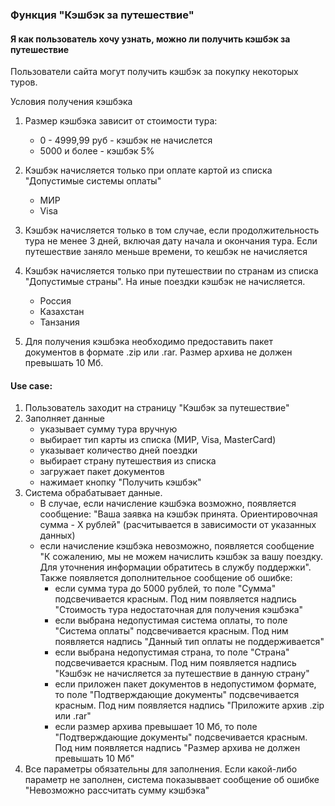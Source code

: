 ### Функция "Кэшбэк за путешествие"

#### Я как пользователь хочу узнать, можно ли получить кэшбэк за путешествие

Пользователи сайта могут получить кэшбэк за покупку некоторых туров.

Условия получения кэшбэка
1. Размер кэшбэка зависит от стоимости тура:
    - 0 - 4999,99 руб - кэшбэк не начислется
    - 5000 и более - кэшбэк 5%
    
2. Кэшбэк начисляется только при оплате картой из списка "Допустимые системы оплаты"
    - МИР
    - Visa
    
3. Кэшбэк начисляется только в том случае, если продолжительность тура не менее 3
 дней, включая дату начала и окончания тура. Если путешествие заняло меньше времени, то кешбэк не начисляется
 
4. Кэшбэк начисляется только при путешествии по странам из списка "Допустимые страны". На иные поездки кэшбэк не начисляется.
    - Россия
    - Казахстан
    - Танзания
6. Для получения кэшбэка необходимо предоставить пакет документов в формате .zip или .rar. Размер архива не должен превышать 10 Мб.

#### Use case:
1. Пользователь заходит на страницу "Кэшбэк за путешествие"
2. Заполняет данные
    - указывает сумму тура вручную
    - выбирает тип карты из списка (МИР, Visa, MasterCard)
    - указывает количество дней поездки
    - выбирает страну путешествия из списка
    - загружает пакет документов
    - нажимает кнопку "Получить кэшбэк"
3. Система обрабатывает данные. 
    - В случае, если начисление кэшбэка возможно, появляется сообщение: "Ваша заявка на кэшбэк принята. Ориентировочная сумма - Х рублей" (расчитывается в зависимости от указанных данных)
    - если начисление кэшбэка невозможно, появляется сообщение "К сожалению, мы не можем начислить кэшбэк за вашу поездку. Для уточнения информации обратитесь в службу поддержки". Также появляется дополнительное сообщение об ошибке:
        - если сумма тура до 5000 рублей, то поле "Сумма" подсвечивается красным. Под ним появляется надпись "Стоимость тура недостаточная для получения кэшбэка"
        - если выбрана недопустимая система оплаты, то поле "Система оплаты" подсвечивается красным. Под ним появляется надпись "Данный тип оплаты не поддерживается"
        - если выбрана недопустимая страна, то поле "Страна" подсвечивается красным. Под ним появляется надпись "Кэшбэк не начисляется за путешествие в данную страну"
        - если приложен пакет документов в недопустимом формате, то поле "Подтверждающие документы" подсвечивается красным. Под ним появляется надпись "Приложите архив .zip или .rar"
        - если размер архива превышает 10 Мб, то поле "Подтверждающие документы" подсвечивается красным. Под ним появляется надпись "Размер архива не должен превышать 10 Мб"
4. Все параметры обязательны для заполнения. Если какой-либо параметр не заполнен, система показыввает сообщение об ошибке "Невозможно рассчитать сумму кэшбэка"
